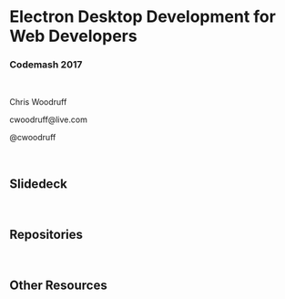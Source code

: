Electron Desktop Development for Web Developers
===============================================

### Codemash 2017

 

Chris Woodruff

cwoodruff\@live.com

\@cwoodruff

 

Slidedeck
---------

 

Repositories
------------

 

Other Resources
---------------

 

 
